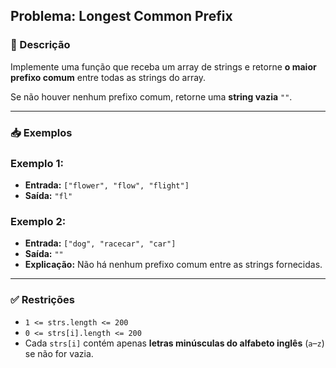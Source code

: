 ## Problema: Longest Common Prefix

### 📝 Descrição

Implemente uma função que receba um array de strings e retorne **o maior prefixo comum** entre todas as strings do array.

Se não houver nenhum prefixo comum, retorne uma **string vazia** `""`.

---

### 📥 Exemplos

### Exemplo 1:

- **Entrada:** `["flower", "flow", "flight"]`
- **Saída:** `"fl"`

### Exemplo 2:

- **Entrada:** `["dog", "racecar", "car"]`
- **Saída:** `""`
- **Explicação:** Não há nenhum prefixo comum entre as strings fornecidas.

---

### ✅ Restrições

- `1 <= strs.length <= 200`
- `0 <= strs[i].length <= 200`
- Cada `strs[i]` contém apenas **letras minúsculas do alfabeto inglês** (`a`–`z`) se não for vazia.